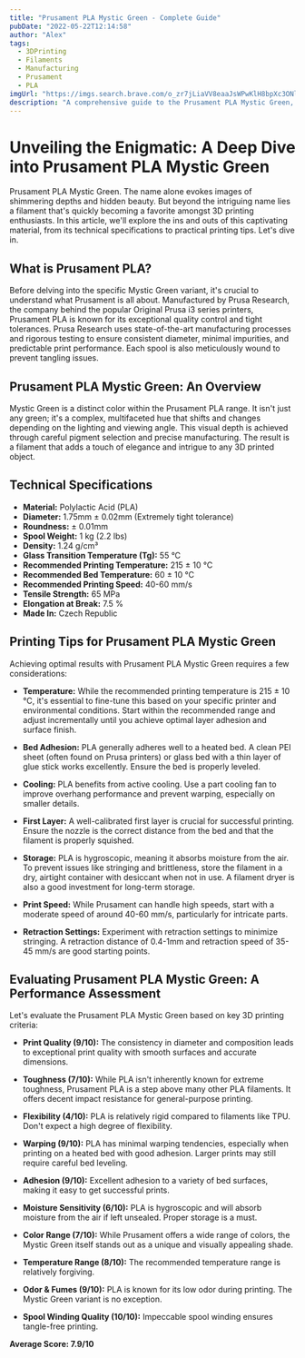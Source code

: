```yaml
---
title: "Prusament PLA Mystic Green - Complete Guide"
pubDate: "2022-05-22T12:14:58"
author: "Alex"
tags:
  - 3DPrinting
  - Filaments
  - Manufacturing
  - Prusament
  - PLA
imgUrl: "https://imgs.search.brave.com/o_zr7jLiaVV8eaaJsWPwKlH8bpXc3ONl-ahUQYZ1jq8/rs:fit:860:0:0:0/g:ce/aHR0cHM6Ly9maWxh/bWVudC5jaC93cC1j/b250ZW50L3VwbG9h/ZHMvcGV0Z19uZW9u/X2dyZWVuLTYwMHg2/MDAucG5n"
description: "A comprehensive guide to the Prusament PLA Mystic Green, covering specifications, usage tips, and comparisons with similar products."
---
```


# Unveiling the Enigmatic: A Deep Dive into Prusament PLA Mystic Green

Prusament PLA Mystic Green. The name alone evokes images of shimmering depths and hidden beauty. But beyond the intriguing name lies a filament that's quickly becoming a favorite amongst 3D printing enthusiasts. In this article, we'll explore the ins and outs of this captivating material, from its technical specifications to practical printing tips. Let's dive in.

## What is Prusament PLA?

Before delving into the specific Mystic Green variant, it's crucial to understand what Prusament is all about. Manufactured by Prusa Research, the company behind the popular Original Prusa i3 series printers, Prusament PLA is known for its exceptional quality control and tight tolerances. Prusa Research uses state-of-the-art manufacturing processes and rigorous testing to ensure consistent diameter, minimal impurities, and predictable print performance. Each spool is also meticulously wound to prevent tangling issues.

## Prusament PLA Mystic Green: An Overview

Mystic Green is a distinct color within the Prusament PLA range. It isn't just any green; it's a complex, multifaceted hue that shifts and changes depending on the lighting and viewing angle. This visual depth is achieved through careful pigment selection and precise manufacturing. The result is a filament that adds a touch of elegance and intrigue to any 3D printed object.

## Technical Specifications

*   **Material:** Polylactic Acid (PLA)
*   **Diameter:** 1.75mm ± 0.02mm (Extremely tight tolerance)
*   **Roundness:** ± 0.01mm
*   **Spool Weight:** 1 kg (2.2 lbs)
*   **Density:** 1.24 g/cm³
*   **Glass Transition Temperature (Tg):** 55 °C
*   **Recommended Printing Temperature:** 215 ± 10 °C
*   **Recommended Bed Temperature:** 60 ± 10 °C
*   **Recommended Printing Speed:** 40-60 mm/s
*   **Tensile Strength:** 65 MPa
*   **Elongation at Break:** 7.5 %
*   **Made In:** Czech Republic

## Printing Tips for Prusament PLA Mystic Green

Achieving optimal results with Prusament PLA Mystic Green requires a few considerations:

*   **Temperature:** While the recommended printing temperature is 215 ± 10 °C, it's essential to fine-tune this based on your specific printer and environmental conditions. Start within the recommended range and adjust incrementally until you achieve optimal layer adhesion and surface finish.

*   **Bed Adhesion:** PLA generally adheres well to a heated bed. A clean PEI sheet (often found on Prusa printers) or glass bed with a thin layer of glue stick works excellently. Ensure the bed is properly leveled.

*   **Cooling:** PLA benefits from active cooling. Use a part cooling fan to improve overhang performance and prevent warping, especially on smaller details.

*   **First Layer:** A well-calibrated first layer is crucial for successful printing. Ensure the nozzle is the correct distance from the bed and that the filament is properly squished.

*   **Storage:** PLA is hygroscopic, meaning it absorbs moisture from the air. To prevent issues like stringing and brittleness, store the filament in a dry, airtight container with desiccant when not in use. A filament dryer is also a good investment for long-term storage.

*   **Print Speed:** While Prusament can handle high speeds, start with a moderate speed of around 40-60 mm/s, particularly for intricate parts.

*   **Retraction Settings:** Experiment with retraction settings to minimize stringing. A retraction distance of 0.4-1mm and retraction speed of 35-45 mm/s are good starting points.

## Evaluating Prusament PLA Mystic Green: A Performance Assessment

Let's evaluate the Prusament PLA Mystic Green based on key 3D printing criteria:

*   **Print Quality (9/10):** The consistency in diameter and composition leads to exceptional print quality with smooth surfaces and accurate dimensions.

*   **Toughness (7/10):** While PLA isn't inherently known for extreme toughness, Prusament PLA is a step above many other PLA filaments. It offers decent impact resistance for general-purpose printing.

*   **Flexibility (4/10):** PLA is relatively rigid compared to filaments like TPU. Don't expect a high degree of flexibility.

*   **Warping (9/10):** PLA has minimal warping tendencies, especially when printing on a heated bed with good adhesion. Larger prints may still require careful bed leveling.

*   **Adhesion (9/10):** Excellent adhesion to a variety of bed surfaces, making it easy to get successful prints.

*   **Moisture Sensitivity (6/10):** PLA is hygroscopic and will absorb moisture from the air if left unsealed. Proper storage is a must.

*   **Color Range (7/10):** While Prusament offers a wide range of colors, the Mystic Green itself stands out as a unique and visually appealing shade.

*   **Temperature Range (8/10):** The recommended temperature range is relatively forgiving.

*   **Odor & Fumes (9/10):** PLA is known for its low odor during printing. The Mystic Green variant is no exception.

*   **Spool Winding Quality (10/10):** Impeccable spool winding ensures tangle-free printing.

**Average Score: 7.9/10**
